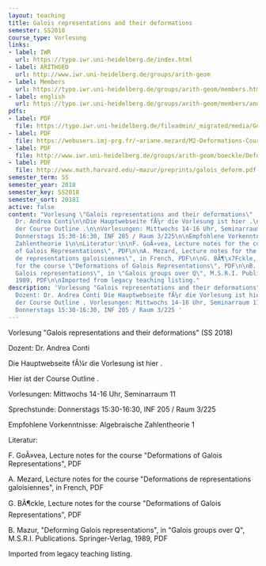 ```yaml
---
layout: teaching
title: Galois representations and their deformations
semester: SS2018
course_type: Vorlesung
links:
- label: IWR
  url: https://typo.iwr.uni-heidelberg.de/index.html
- label: ARITHGEO
  url: http://www.iwr.uni-heidelberg.de/groups/arith-geom
- label: Members
  url: https://typo.iwr.uni-heidelberg.de/groups/arith-geom/members.html
- label: english
  url: https://typo.iwr.uni-heidelberg.de/groups/arith-geom/members/andrea-conti/galois-representations-and-their-deformations.html
pdfs:
- label: PDF
  file: https://typo.iwr.uni-heidelberg.de/fileadmin/_migrated/media/Gouvea-2001-Deformations_of_Galois_representations.pdf
- label: PDF
  file: https://webusers.imj-prg.fr/~ariane.mezard/M2-Deformations-Cours.pdf
- label: PDF
  file: http://www.iwr.uni-heidelberg.de/groups/arith-geom/boeckle/Deformations-Barca.pdf
- label: PDF
  file: http://www.math.harvard.edu/~mazur/preprints/galois_deform.pdf
semester_term: SS
semester_year: 2018
semester_key: SS2018
semester_sort: 20181
active: false
content: "Vorlesung \"Galois representations and their deformations\" (SS 2018)\n\nDozent:
  Dr. Andrea Conti\n\nDie Hauptwebseite fÃ¼r die Vorlesung ist hier .\n\nHier ist
  der Course Outline .\n\nVorlesungen: Mittwochs 14-16 Uhr, Seminarraum 11\n\nSprechstunde:
  Donnerstags 15:30-16:30, INF 205 / Raum 3/225\n\nEmpfohlene Vorkenntnisse: Algebraische
  Zahlentheorie 1\n\nLiteratur:\n\nF. GoÃ»vea, Lecture notes for the course \"Deformations
  of Galois Representations\", PDF\n\nA. Mezard, Lecture notes for the course \"Deformations
  de representations galoisiennes\", in French, PDF\n\nG. BÃ¶\x7Fckle, Lecture notes
  for the course \"Deformations of Galois Representations\", PDF\n\nB. Mazur, \"Deforming
  Galois representations\", in \"Galois groups over Q\", M.S.R.I. Publications. Springer-Verlag,
  1989, PDF\n\nImported from legacy teaching listing."
description: 'Vorlesung "Galois representations and their deformations" (SS 2018)
  Dozent: Dr. Andrea Conti Die Hauptwebseite fÃ¼r die Vorlesung ist hier . Hier ist
  der Course Outline . Vorlesungen: Mittwochs 14-16 Uhr, Seminarraum 11 Sprechstunde:
  Donnerstags 15:30-16:30, INF 205 / Raum 3/225 '
---
```

Vorlesung "Galois representations and their deformations" (SS 2018)

Dozent: Dr. Andrea Conti

Die Hauptwebseite fÃ¼r die Vorlesung ist hier .

Hier ist der Course Outline .

Vorlesungen: Mittwochs 14-16 Uhr, Seminarraum 11

Sprechstunde: Donnerstags 15:30-16:30, INF 205 / Raum 3/225

Empfohlene Vorkenntnisse: Algebraische Zahlentheorie 1

Literatur:

F. GoÃ»vea, Lecture notes for the course "Deformations of Galois Representations", PDF

A. Mezard, Lecture notes for the course "Deformations de representations galoisiennes", in French, PDF

G. BÃ¶ckle, Lecture notes for the course "Deformations of Galois Representations", PDF

B. Mazur, "Deforming Galois representations", in "Galois groups over Q", M.S.R.I. Publications. Springer-Verlag, 1989, PDF

Imported from legacy teaching listing.
